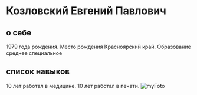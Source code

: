 # Козловский Евгений Павлович
## о себе
1979 года рождения. Место рождения Красноярский край. Образование среднее специальное
## список навыков
10 лет работал в медицине. 10 лет работал в печати. 
![myFoto](img/myFoto)
